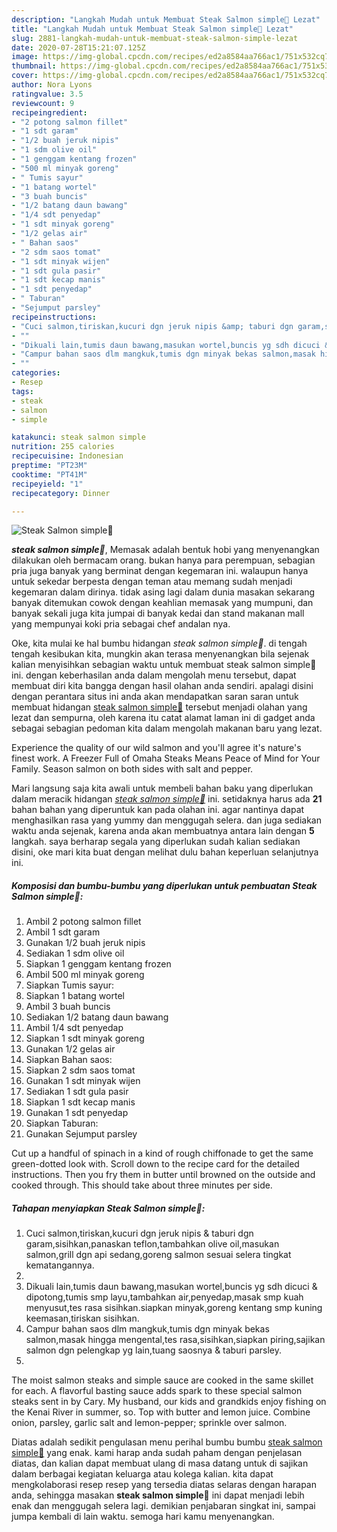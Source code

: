 ```yaml
---
description: "Langkah Mudah untuk Membuat Steak Salmon simple🐳 Lezat"
title: "Langkah Mudah untuk Membuat Steak Salmon simple🐳 Lezat"
slug: 2881-langkah-mudah-untuk-membuat-steak-salmon-simple-lezat
date: 2020-07-28T15:21:07.125Z
image: https://img-global.cpcdn.com/recipes/ed2a8584aa766ac1/751x532cq70/steak-salmon-simple🐳-foto-resep-utama.jpg
thumbnail: https://img-global.cpcdn.com/recipes/ed2a8584aa766ac1/751x532cq70/steak-salmon-simple🐳-foto-resep-utama.jpg
cover: https://img-global.cpcdn.com/recipes/ed2a8584aa766ac1/751x532cq70/steak-salmon-simple🐳-foto-resep-utama.jpg
author: Nora Lyons
ratingvalue: 3.5
reviewcount: 9
recipeingredient:
- "2 potong salmon fillet"
- "1 sdt garam"
- "1/2 buah jeruk nipis"
- "1 sdm olive oil"
- "1 genggam kentang frozen"
- "500 ml minyak goreng"
- " Tumis sayur"
- "1 batang wortel"
- "3 buah buncis"
- "1/2 batang daun bawang"
- "1/4 sdt penyedap"
- "1 sdt minyak goreng"
- "1/2 gelas air"
- " Bahan saos"
- "2 sdm saos tomat"
- "1 sdt minyak wijen"
- "1 sdt gula pasir"
- "1 sdt kecap manis"
- "1 sdt penyedap"
- " Taburan"
- "Sejumput parsley"
recipeinstructions:
- "Cuci salmon,tiriskan,kucuri dgn jeruk nipis &amp; taburi dgn garam,sisihkan,panaskan teflon,tambahkan olive oil,masukan salmon,grill dgn api sedang,goreng salmon sesuai selera tingkat kematangannya."
- ""
- "Dikuali lain,tumis daun bawang,masukan wortel,buncis yg sdh dicuci &amp; dipotong,tumis smp layu,tambahkan air,penyedap,masak smp kuah menyusut,tes rasa sisihkan.siapkan minyak,goreng kentang smp kuning keemasan,tiriskan sisihkan."
- "Campur bahan saos dlm mangkuk,tumis dgn minyak bekas salmon,masak hingga mengental,tes rasa,sisihkan,siapkan piring,sajikan salmon dgn pelengkap yg lain,tuang saosnya &amp; taburi parsley."
- ""
categories:
- Resep
tags:
- steak
- salmon
- simple

katakunci: steak salmon simple 
nutrition: 255 calories
recipecuisine: Indonesian
preptime: "PT23M"
cooktime: "PT41M"
recipeyield: "1"
recipecategory: Dinner

---
```



![Steak Salmon simple🐳](https://img-global.cpcdn.com/recipes/ed2a8584aa766ac1/751x532cq70/steak-salmon-simple🐳-foto-resep-utama.jpg)

<b><i>steak salmon simple🐳</i></b>, Memasak adalah bentuk hobi yang menyenangkan dilakukan oleh bermacam orang. bukan hanya para perempuan, sebagian pria juga banyak yang berminat dengan kegemaran ini. walaupun hanya untuk sekedar berpesta dengan teman atau memang sudah menjadi kegemaran dalam dirinya. tidak asing lagi dalam dunia masakan sekarang banyak ditemukan cowok dengan keahlian memasak yang mumpuni, dan banyak sekali juga kita jumpai di banyak kedai dan stand makanan mall yang mempunyai koki pria sebagai chef andalan nya.

Oke, kita mulai ke hal bumbu hidangan <i>steak salmon simple🐳</i>. di tengah tengah kesibukan kita, mungkin akan terasa menyenangkan bila sejenak kalian menyisihkan sebagian waktu untuk membuat steak salmon simple🐳 ini. dengan keberhasilan anda dalam mengolah menu tersebut, dapat membuat diri kita bangga dengan hasil olahan anda sendiri. apalagi disini dengan perantara situs ini anda akan mendapatkan saran saran untuk membuat hidangan <u>steak salmon simple🐳</u> tersebut menjadi olahan yang lezat dan sempurna, oleh karena itu catat alamat laman ini di gadget anda sebagai sebagian pedoman kita dalam mengolah makanan baru yang lezat.

Experience the quality of our wild salmon and you&#39;ll agree it&#39;s nature&#39;s finest work. A Freezer Full of Omaha Steaks Means Peace of Mind for Your Family. Season salmon on both sides with salt and pepper.


Mari langsung saja kita awali untuk membeli bahan baku yang diperlukan dalam meracik hidangan <u><i>steak salmon simple🐳</i></u> ini. setidaknya harus ada <b>21</b> bahan bahan yang diperuntuk kan pada olahan ini. agar nantinya dapat menghasilkan rasa yang yummy dan menggugah selera. dan juga sediakan waktu anda sejenak, karena anda akan membuatnya antara lain dengan <b>5</b> langkah. saya berharap segala yang diperlukan sudah kalian sediakan disini, oke mari kita buat dengan melihat dulu bahan keperluan selanjutnya ini.

<!--inarticleads1-->

##### Komposisi dan bumbu-bumbu yang diperlukan untuk pembuatan Steak Salmon simple🐳:

1. Ambil 2 potong salmon fillet
1. Ambil 1 sdt garam
1. Gunakan 1/2 buah jeruk nipis
1. Sediakan 1 sdm olive oil
1. Siapkan 1 genggam kentang frozen
1. Ambil 500 ml minyak goreng
1. Siapkan  Tumis sayur:
1. Siapkan 1 batang wortel
1. Ambil 3 buah buncis
1. Sediakan 1/2 batang daun bawang
1. Ambil 1/4 sdt penyedap
1. Siapkan 1 sdt minyak goreng
1. Gunakan 1/2 gelas air
1. Siapkan  Bahan saos:
1. Siapkan 2 sdm saos tomat
1. Gunakan 1 sdt minyak wijen
1. Sediakan 1 sdt gula pasir
1. Siapkan 1 sdt kecap manis
1. Gunakan 1 sdt penyedap
1. Siapkan  Taburan:
1. Gunakan Sejumput parsley


Cut up a handful of spinach in a kind of rough chiffonade to get the same green-dotted look with. Scroll down to the recipe card for the detailed instructions. Then you fry them in butter until browned on the outside and cooked through. This should take about three minutes per side. 

<!--inarticleads2-->

##### Tahapan menyiapkan Steak Salmon simple🐳:

1. Cuci salmon,tiriskan,kucuri dgn jeruk nipis &amp; taburi dgn garam,sisihkan,panaskan teflon,tambahkan olive oil,masukan salmon,grill dgn api sedang,goreng salmon sesuai selera tingkat kematangannya.
1. 
1. Dikuali lain,tumis daun bawang,masukan wortel,buncis yg sdh dicuci &amp; dipotong,tumis smp layu,tambahkan air,penyedap,masak smp kuah menyusut,tes rasa sisihkan.siapkan minyak,goreng kentang smp kuning keemasan,tiriskan sisihkan.
1. Campur bahan saos dlm mangkuk,tumis dgn minyak bekas salmon,masak hingga mengental,tes rasa,sisihkan,siapkan piring,sajikan salmon dgn pelengkap yg lain,tuang saosnya &amp; taburi parsley.
1. 


The moist salmon steaks and simple sauce are cooked in the same skillet for each. A flavorful basting sauce adds spark to these special salmon steaks sent in by Cary. My husband, our kids and grandkids enjoy fishing on the Kenai River in summer, so. Top with butter and lemon juice. Combine onion, parsley, garlic salt and lemon-pepper; sprinkle over salmon. 

Diatas adalah sedikit pengulasan menu perihal bumbu bumbu <u>steak salmon simple🐳</u> yang enak. kami harap anda sudah paham dengan penjelasan diatas, dan kalian dapat membuat ulang di masa datang untuk di sajikan dalam berbagai kegiatan keluarga atau kolega kalian. kita dapat mengkolaborasi resep resep yang tersedia diatas selaras dengan harapan anda, sehingga masakan <b>steak salmon simple🐳</b> ini dapat menjadi lebih enak dan menggugah selera lagi. demikian penjabaran singkat ini, sampai jumpa kembali di lain waktu. semoga hari kamu menyenangkan.
